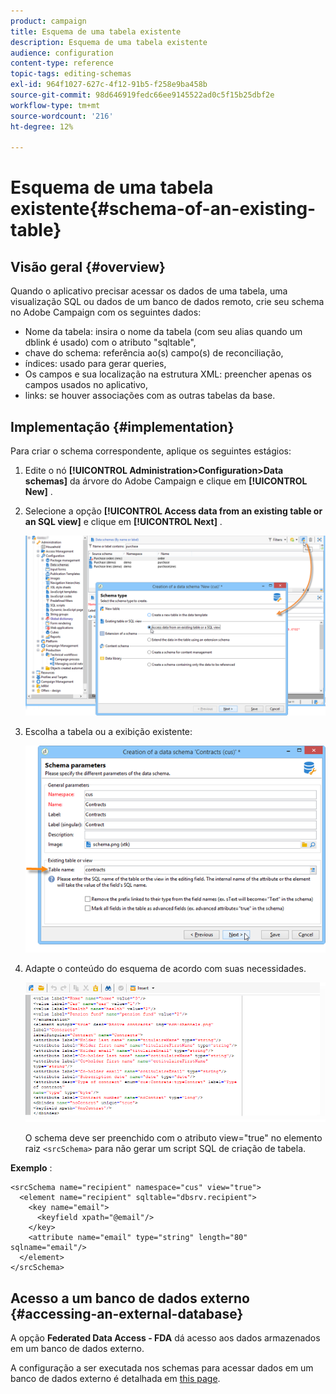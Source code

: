 ```yaml
---
product: campaign
title: Esquema de uma tabela existente
description: Esquema de uma tabela existente
audience: configuration
content-type: reference
topic-tags: editing-schemas
exl-id: 964f1027-627c-4f12-91b5-f258e9ba458b
source-git-commit: 98d646919fedc66ee9145522ad0c5f15b25dbf2e
workflow-type: tm+mt
source-wordcount: '216'
ht-degree: 12%

---
```


# Esquema de uma tabela existente{#schema-of-an-existing-table}

## Visão geral {#overview}

Quando o aplicativo precisar acessar os dados de uma tabela, uma visualização SQL ou dados de um banco de dados remoto, crie seu schema no Adobe Campaign com os seguintes dados:

* Nome da tabela: insira o nome da tabela (com seu alias quando um dblink é usado) com o atributo &quot;sqltable&quot;,
* chave do schema: referência ao(s) campo(s) de reconciliação,
* índices: usado para gerar queries,
* Os campos e sua localização na estrutura XML: preencher apenas os campos usados no aplicativo,
* links: se houver associações com as outras tabelas da base.

## Implementação {#implementation}

Para criar o schema correspondente, aplique os seguintes estágios:

1. Edite o nó **[!UICONTROL Administration>Configuration>Data schemas]** da árvore do Adobe Campaign e clique em **[!UICONTROL New]** .
1. Selecione a opção **[!UICONTROL Access data from an existing table or an SQL view]** e clique em **[!UICONTROL Next]** .

   ![](assets/s_ncs_configuration_extand_a_schema.png)

1. Escolha a tabela ou a exibição existente:

   ![](assets/s_ncs_configuration_select_table.png)

1. Adapte o conteúdo do esquema de acordo com suas necessidades.

   ![](assets/s_ncs_configuration_view_create_schema.png)

   O schema deve ser preenchido com o atributo view=&quot;true&quot; no elemento raiz `<srcSchema>` para não gerar um script SQL de criação de tabela.

**Exemplo** :

```
<srcSchema name="recipient" namespace="cus" view="true">
  <element name="recipient" sqltable="dbsrv.recipient">
    <key name="email">
      <keyfield xpath="@email"/>
    </key>   
    <attribute name="email" type="string" length="80" sqlname="email"/>
  </element>
</srcSchema>
```

## Acesso a um banco de dados externo {#accessing-an-external-database}

A opção **Federated Data Access - FDA** dá acesso aos dados armazenados em um banco de dados externo.

A configuração a ser executada nos schemas para acessar dados em um banco de dados externo é detalhada em [this page](../../installation/using/creating-data-schema.md).
